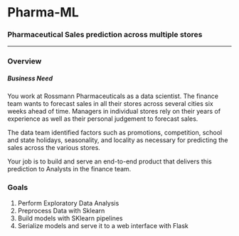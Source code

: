 # Pharma-ML

### Pharmaceutical Sales prediction across multiple stores
_______________________________________________________________________________________________________
### Overview
##### Business Need
You work at Rossmann Pharmaceuticals as a data scientist. The finance team wants to forecast sales in all their stores across several cities six weeks ahead of time. Managers in individual stores rely on their years of experience as well as their personal judgement to forecast sales. 

The data team identified factors such as promotions, competition, school and state holidays, seasonality, and locality as necessary for predicting the sales across the various stores.

Your job is to build and serve an end-to-end product that delivers this prediction to Analysts in the finance team. 

### Goals
1. Perform Exploratory Data Analysis
2. Preprocess Data with Sklearn
3. Build models with SKlearn pipelines
4. Serialize models and serve it to a web interface with Flask

